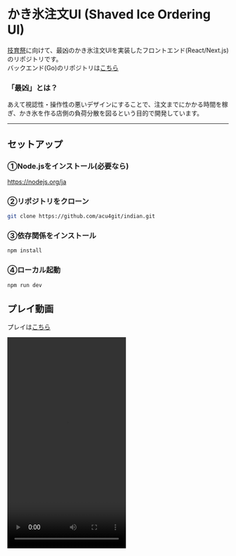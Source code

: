 # かき氷注文UI (Shaved Ice Ordering UI)

[技育祭](https://talent.supporterz.jp/events/aad46765-fbd6-4d98-bb90-e18e00112998/)に向けて、最凶のかき氷注文UIを実装したフロントエンド(React/Next.js)のリポジトリです。  
バックエンド(Go)のリポジトリは[こちら](https://github.com/acu4git/indian-backend)

### 「最凶」とは？
あえて視認性・操作性の悪いデザインにすることで、注文までにかかる時間を稼ぎ、かき氷を作る店側の負荷分散を図るという目的で開発しています。

---

## セットアップ

### ①Node.jsをインストール(必要なら)

https://nodejs.org/ja

### ②リポジトリをクローン

```bash
git clone https://github.com/acu4git/indian.git
```

### ③依存関係をインストール

```bash
npm install
```

### ④ローカル起動

```bash
npm run dev
```

## プレイ動画

プレイは[こちら](https://indian-lake.vercel.app/)

<video src="https://github.com/user-attachments/assets/e63ff52b-03fb-42bc-923b-34a127bfa5c3" 
       height="480" width="270" controls>
</video>

